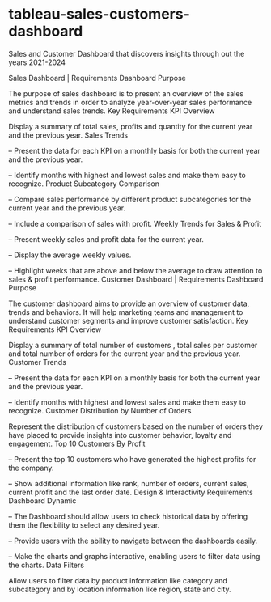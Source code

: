 # tableau-sales-customers-dashboard
Sales and Customer Dashboard that discovers insights through out the years 2021-2024

Sales Dashboard | Requirements
Dashboard Purpose

The purpose of sales dashboard is to present an overview of the sales metrics and trends in order to analyze year-over-year sales performance and understand sales trends.
Key Requirements
KPI Overview

Display a summary of total sales, profits and quantity for the current year and the previous year.
Sales Trends

 – Present the data for each KPI on a monthly basis for both the current year and the previous year.

 – Identify months with highest and lowest sales and make them easy to recognize.
Product Subcategory Comparison

 – Compare sales performance by different product subcategories for the current year and the previous year.

 – Include a comparison of sales with profit.
Weekly Trends for Sales & Profit

 – Present weekly sales and profit data for the current year.

 – Display the average weekly values.

 – Highlight weeks that are above and below the average to draw attention to sales & profit performance.
Customer Dashboard | Requirements
Dashboard Purpose

The customer dashboard aims to provide an overview of customer data, trends and behaviors. It will help marketing teams and management to understand customer segments and improve customer satisfaction.
Key Requirements
KPI Overview

Display a summary of total number of customers , total sales per customer and total number of orders for the current year and the previous year.
Customer Trends

 – Present the data for each KPI on a monthly basis for both the current year and the previous year.

 – Identify months with highest and lowest sales and make them easy to recognize.
Customer Distribution by Number of Orders

Represent the distribution of customers based on the number of orders they have placed to provide insights into customer behavior, loyalty and engagement.
Top 10 Customers By Profit

 – Present the top 10 customers who have generated the highest profits for the company.

 – Show additional information like rank, number of orders, current sales, current profit and the last order date.
Design & Interactivity Requirements
Dashboard Dynamic

 – The Dashboard should allow users to check historical data by offering them the flexibility to select any desired year.

 – Provide users with the ability to navigate between the dashboards easily.

 – Make the charts and graphs interactive, enabling users to filter data using the charts.
Data Filters

Allow users to filter data by product information like category and subcategory and by location information like region, state and city.
